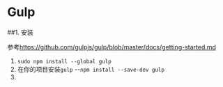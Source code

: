 # Gulp

##1. 安装

参考<https://github.com/gulpjs/gulp/blob/master/docs/getting-started.md>
1. `sudo npm install --global gulp`
2. 在你的项目安装`gulp` --`npm install --save-dev gulp`
3. 